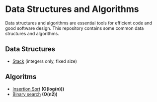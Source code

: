  # Data Structures and Algorithms 
 Data structures and algorithms are essential tools for efficient code and good software design. This repository contains some common data structures and algorithms.
 
 ## Data Structures
 - [Stack](https://github.com/MaherSirajaddin/Data-Structure-and-Algorithms/blob/master/Stack/src/stack_array.c) (integers only, fixed size)
 ## Algoritms 
 - [Insertion Sort](https://github.com/MaherSirajaddin/Data-Structure-and-Algorithms/blob/master/Binary%20search/src/insertion_sort.c) **(O(log(n)))**
 - [Binary search](https://github.com/MaherSirajaddin/Data-Structure-and-Algorithms/blob/master/Binary%20search/src/binary_search.c) **(O(n2))**
 
